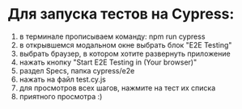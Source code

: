 # Для запуска тестов на Cypress:
1)  в терминале прописываем команду: npm run cypress
2)  в открывшемся модальном окне выбрать блок "E2E Testing"
3)  выбрать браузер, в котором хотите развернуть приложение
4)  нажать кнопку "Start E2E Testing in (Your browser)"
5)  раздел Specs, папка cypress/e2e
6)  нажать на файл test.cy.js
7)  для просмотров всех шагов, нажмите на тест их списка
8)  приятного просмотра  :)
